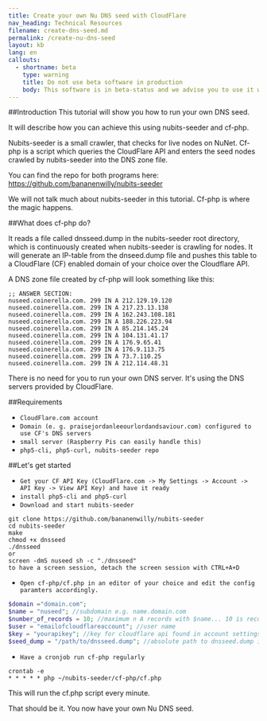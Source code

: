 ```yaml
---
title: Create your own Nu DNS seed with CloudFlare 
nav_heading: Technical Resources
filename: create-dns-seed.md
permalink: /create-nu-dns-seed
layout: kb
lang: en
callouts:
  - shortname: beta
    type: warning
    title: Do not use beta software in production
    body: This software is in beta-status and we advise you to use it with caution.
---
```

##Introduction 
This tutorial will show you how to run your own DNS seed. 

It will describe how you can achieve this using nubits-seeder and cf-php. 

Nubits-seeder is a small crawler, that checks for live nodes on NuNet.
Cf-php is a script which queries the CloudFlare API and enters the seed nodes crawled by nubits-seeder into the DNS zone file. 

You can find the repo for both programs here: https://github.com/bananenwilly/nubits-seeder

We will not talk much about nubits-seeder in this tutorial. Cf-php is where the magic happens.  

##What does cf-php do?

It reads a file called dnsseed.dump in the nubits-seeder root directory, which is continuously created when nubits-seeder is crawling for nodes. 
It will generate an IP-table from the dnseed.dump file and pushes this table to a CloudFlare (CF) enabled domain of your choice over the Cloudflare API.

A DNS zone file created by cf-php will look something like this:

```
;; ANSWER SECTION:
nuseed.coinerella.com. 299 IN A 212.129.19.120
nuseed.coinerella.com. 299 IN A 217.23.13.138
nuseed.coinerella.com. 299 IN A 162.243.108.181
nuseed.coinerella.com. 299 IN A 188.226.223.94
nuseed.coinerella.com. 299 IN A 85.214.145.24
nuseed.coinerella.com. 299 IN A 104.131.41.17
nuseed.coinerella.com. 299 IN A 176.9.65.41
nuseed.coinerella.com. 299 IN A 176.9.113.75
nuseed.coinerella.com. 299 IN A 73.7.110.25
nuseed.coinerella.com. 299 IN A 212.114.48.31
```

There is no need for you to run your own DNS server. It's using the DNS servers provided by CloudFlare. 

##Requirements
  * `CloudFlare.com account`
  * `Domain (e. g. praisejordanleeourlordandsaviour.com) configured to use CF's DNS servers`
  * `small server (Raspberry Pis can easily handle this)`
  * `php5-cli, php5-curl, nubits-seeder repo`

##Let's get started

  * `Get your CF API Key (CloudFlare.com -> My Settings -> Account -> API Key -> View API Key) and have it ready`
  * `install php5-cli and php5-curl`
  * `Download and start nubits-seeder`

```
git clone https://github.com/bananenwilly/nubits-seeder
cd nubits-seeder
make
chmod +x dnsseed
./dnsseed
or
screen -dmS nuseed sh -c "./dnsseed"
to have a screen session, detach the screen session with CTRL+A+D
```

  * `Open cf-php/cf.php in an editor of your choice and edit the config paramters accordingly.`

```php
$domain ="domain.com";
$name = "nuseed"; //subdomain e.g. name.domain.com 
$number_of_records = 10; //maximum n A records with $name... 10 is recommended
$user = "emailofcloudflareaccount"; //user name
$key = "yourapikey"; //key for cloudflare api found in account settings
$seed_dump = "/path/to/dnsseed.dump"; //absolute path to dnsseed.dump in the nubits-seeder root directory
```

  * `Have a cronjob run cf-php regularly`
```
crontab -e
* * * * * php ~/nubits-seeder/cf-php/cf.php
```

This will run the cf.php script every minute. 

That should be it. You now have your own Nu DNS seed. 